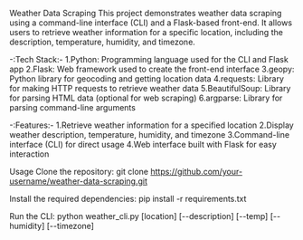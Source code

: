 Weather Data Scraping
This project demonstrates weather data scraping using a command-line interface (CLI) and a Flask-based front-end. It allows users to retrieve weather information for a specific location, including the description, temperature, humidity, and timezone.

-:Tech Stack:-
1.Python: Programming language used for the CLI and Flask app
2.Flask: Web framework used to create the front-end interface
3.geopy: Python library for geocoding and getting location data
4.requests: Library for making HTTP requests to retrieve weather data
5.BeautifulSoup: Library for parsing HTML data (optional for web scraping)
6.argparse: Library for parsing command-line arguments

-:Features:-
1.Retrieve weather information for a specified location
2.Display weather description, temperature, humidity, and timezone
3.Command-line interface (CLI) for direct usage
4.Web interface built with Flask for easy interaction

Usage
Clone the repository:
git clone https://github.com/your-username/weather-data-scraping.git

Install the required dependencies:
pip install -r requirements.txt

Run the CLI:
python weather_cli.py [location] [--description] [--temp] [--humidity] [--timezone]
